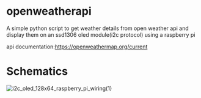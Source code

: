 # openweatherapi
A simple python script to get weather details from open weather api and display them on an ssd1306 oled module(i2c protocol) using a raspberry pi

api documentation:https://openweathermap.org/current

# Schematics 

![i2c_oled_128x64_raspberry_pi_wiring(1)](https://user-images.githubusercontent.com/72008676/152929733-b85d3e2f-f6d6-4ef8-a709-b3a2e0d1f846.png)
